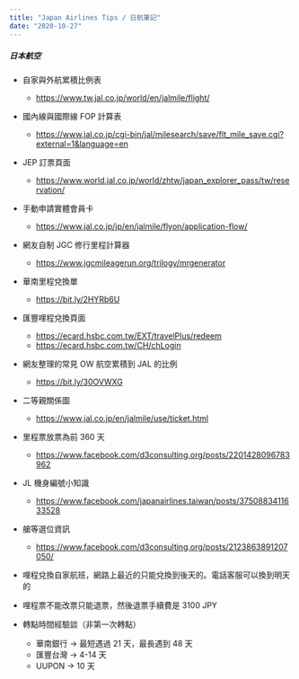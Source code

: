 ```yaml
---
title: "Japan Airlines Tips / 日航筆記"
date: "2020-10-27"
---
```


##### 日本航空

* 自家與外航累積比例表
    * https://www.tw.jal.co.jp/world/en/jalmile/flight/

* 國內線與國際線 FOP 計算表
    * https://www.jal.co.jp/cgi-bin/jal/milesearch/save/flt_mile_save.cgi?external=1&language=en

* JEP 訂票頁面
    * https://www.world.jal.co.jp/world/zhtw/japan_explorer_pass/tw/reservation/

* 手動申請實體會員卡
    * https://www.jal.co.jp/jp/en/jalmile/flyon/application-flow/

* 網友自制 JGC 修行里程計算器
    * https://www.jgcmileagerun.org/trilogy/mrgenerator
    
* 華南里程兌換單
    * https://bit.ly/2HYRb6U

* 匯豐哩程兌換頁面
    * https://ecard.hsbc.com.tw/EXT/travelPlus/redeem
    * https://ecard.hsbc.com.tw/CH/chLogin
    
* 網友整理的常見 OW 航空累積到 JAL 的比例
    * https://bit.ly/30OVWXG
    
* 二等親關係圖
    * https://www.jal.co.jp/en/jalmile/use/ticket.html

* 里程票放票為前 360 天
    * https://www.facebook.com/d3consulting.org/posts/2201428096783962

* JL 機身編號小知識
    * https://www.facebook.com/japanairlines.taiwan/posts/3750883411633528
    
* 艙等選位資訊
    * https://www.facebook.com/d3consulting.org/posts/2123863891207050/
    
* 哩程兌換自家航班，網路上最近的只能兌換到後天的。電話客服可以換到明天的
* 哩程票不能改票只能退票，然後退票手續費是 3100 JPY
* 轉點時間經驗談（非第一次轉點）
    * 華南銀行 -> 最短遇過 21 天，最長遇到 48 天
    * 匯豐台灣 -> 4-14 天
    * UUPON ->  10 天